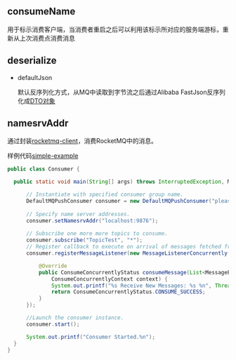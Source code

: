 ## consumeName
 用于标示消费客户端，当消费者重启之后可以利用该标示所对应的服务端游标，重新从上次消费点消费消息
 
## deserialize

* defaultJson

    默认反序列化方式，从MQ中读取到字节流之后通过Alibaba FastJson反序列化成[DTO对象](https://github.com/qlangtech/tis-solr/blob/master/tis-plugin/src/main/java/com/qlangtech/tis/realtime/transfer/DTO.java)
    
    
## namesrvAddr

  通过封装[rocketmq-client](https://github.com/apache/rocketmq/tree/master/client)，消费RocketMQ中的消息。
  
  样例代码[simple-example](https://rocketmq.apache.org/docs/simple-example/)
  
  ```java
public class Consumer {

    public static void main(String[] args) throws InterruptedException, MQClientException {

        // Instantiate with specified consumer group name.
        DefaultMQPushConsumer consumer = new DefaultMQPushConsumer("please_rename_unique_group_name");
         
        // Specify name server addresses.
        consumer.setNamesrvAddr("localhost:9876");
        
        // Subscribe one more more topics to consume.
        consumer.subscribe("TopicTest", "*");
        // Register callback to execute on arrival of messages fetched from brokers.
        consumer.registerMessageListener(new MessageListenerConcurrently() {

            @Override
            public ConsumeConcurrentlyStatus consumeMessage(List<MessageExt> msgs,
                ConsumeConcurrentlyContext context) {
                System.out.printf("%s Receive New Messages: %s %n", Thread.currentThread().getName(), msgs);
                return ConsumeConcurrentlyStatus.CONSUME_SUCCESS;
            }
        });

        //Launch the consumer instance.
        consumer.start();

        System.out.printf("Consumer Started.%n");
    }
}
  ```
 

